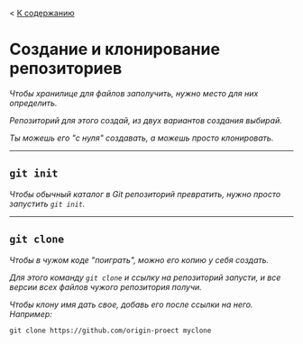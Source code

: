 < [К содержанию](/readme.md)

<b> Создание и клонирование репозиториев</b>
===

<i>Чтобы хранилице для файлов заполучить, нужно место для них определить. 

Репозиторий для этого создай, из двух вариантов создания выбирай. 

Ты можешь его "с нуля" создавать, а можешь просто клонировать.</i>

***

<b>`git init`</b>
--

<i> Чтобы обычный каталог в Git репозиторий превратить, нужно просто запустить `git init`.</i>

***

<b>`git clone`</b>
--

<i> Чтобы в чужом коде "поиграть", можно его копию у себя создать. 

Для этого команду `git clone` и ссылку на репозиторий запусти, и все версии всех файлов чужого репозитория получи. 

Чтобы клону имя дать свое, добавь его после ссылки на него. Например: </i>

    git clone https://github.com/origin-proect myclone
